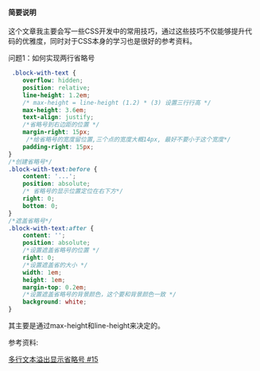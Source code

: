 #### 简要说明
这个文章我主要会写一些CSS开发中的常用技巧，通过这些技巧不仅能够提升代码的优雅度，同时对于CSS本身的学习也是很好的参考资料。

问题1：如何实现两行省略号

```css
 .block-with-text {
    overflow: hidden;
    position: relative;
    line-height: 1.2em;
    /* max-height = line-height (1.2) * (3) 设置三行行高 */
    max-height: 3.6em;
    text-align: justify;
    /*省略号到右边距的位置 */
    margin-right: 15px;
     /*给省略号的宽度留位置,三个点的宽度大概14px, 最好不要小于这个宽度*/
    padding-right: 15px;
}
/*创建省略号*/
.block-with-text:before {
    content: '...';
    position: absolute;
    /* 省略号的显示位置定位在右下方*/
    right: 0;
    bottom: 0;
}
/*遮盖省略号*/
.block-with-text:after {
    content: '';
    position: absolute;
    /*设置遮盖省略号的位置 */
    right: 0;
    /*设置遮盖省的大小 */
    width: 1em;
    height: 1em;
    margin-top: 0.2em;
    /*设置遮盖省略号的背景颜色，这个要和背景颜色一致 */
    background: white;
}
```
其主要是通过max-height和line-height来决定的。



参考资料:

[多行文本溢出显示省略号 #15](https://github.com/ShuyunXIANFESchool/FE-problem-collection/issues/15)
